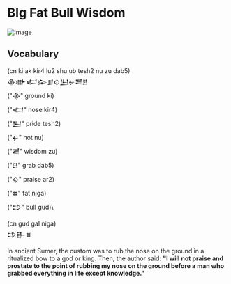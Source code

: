 # BIg Fat Bull Wisdom

![image](https://github.com/user-attachments/assets/ef1bf90a-aa31-46b6-af92-d69aed16b2b6)

## Vocabulary

(cn ki ak kir4 lu2 shu ub tesh2 nu zu dab5)\
𒆠𒀝𒅗𒇽𒋗𒌒𒌨𒉡𒍪𒆪\
("𒆠"  ground  ki)\
("𒅗" nose kir4)\
("𒌨" pride tesh2)\
("𒉡" not nu)\
("𒍪" wisdom zu)\
("𒆪" grab dab5)\
("𒌒" praise ar2)\
("𒊺" fat niga)\
("𒄞" bull gud)\

(cn gud gal niga)\
𒄞𒃲𒊺

In ancient Sumer, the custom was to rub the nose on the ground
in a ritualized bow to a god or king. Then, the author said:
**"I will not praise and prostate to the point of rubbing my nose
on the ground before a man who grabbed everything in life except knowledge."**
